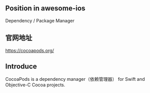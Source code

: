 ## Position in awesome-ios
Dependency / Package Manager

## 官网地址
<https://cocoapods.org/>

## Introduce
CocoaPods is a dependency manager（依赖管理器） for Swift and Objective-C Cocoa projects.